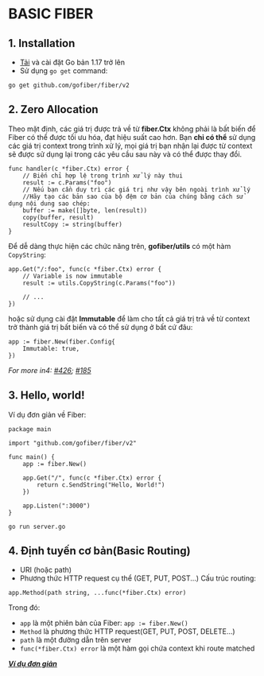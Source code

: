 # BASIC FIBER

## 1. Installation
- [Tải](https://go.dev/dl/) và cài đặt Go bản 1.17 trở lên
- Sử dụng ```go get``` command:
```
go get github.com/gofiber/fiber/v2
```

## 2. Zero Allocation
Theo mặt định, các giá trị được trả về từ **fiber.Ctx** không phải là bất biến để Fiber có thể được tối ưu hóa, đạt hiệu suất cao hơn. 
Bạn **chỉ có thể** sử dụng các giá trị context trong trình xử lý, mọi giá trị bạn nhận lại được từ context sẽ được sử dụng lại trong các yêu cầu sau này và có thể được thay đổi.
```
func handler(c *fiber.Ctx) error {
    // Biến chỉ hợp lệ trong trình xử lý này thui
    result := c.Params("foo") 
    // Nếu bạn cần duy trì các giá trị như vậy bên ngoài trình xử lý
    //Hãy tạo các bản sao của bộ đệm cơ bản của chúng bằng cách sử dụng nội dung sao chép:
    buffer := make([]byte, len(result))
    copy(buffer, result)
    resultCopy := string(buffer)
}
```
Để dễ dàng thực hiện các chức năng trên, **gofiber/utils** có một hàm ```CopyString```:
```
app.Get("/:foo", func(c *fiber.Ctx) error {
    // Variable is now immutable
    result := utils.CopyString(c.Params("foo")) 

    // ...
})
```
hoặc sử dụng cài đặt **Immutable** để làm cho tất cả giá trị trả về từ context trở thành giá trị bất biến và có thể sử dụng ở bất cứ đâu:
```
app := fiber.New(fiber.Config{
    Immutable: true,
})
```
*For more in4: [#426](https://github.com/gofiber/fiber/issues/426); [#185](https://github.com/gofiber/fiber/issues/185)*

## 3. Hello, world!
Ví dụ đơn giản về Fiber:
```
package main

import "github.com/gofiber/fiber/v2"

func main() {
    app := fiber.New()

    app.Get("/", func(c *fiber.Ctx) error {
        return c.SendString("Hello, World!")
    })

    app.Listen(":3000")
}
```
```
go run server.go
```

## 4. Định tuyến cơ bản(Basic Routing)
- URI (hoặc path)
- Phương thức HTTP request cụ thể (GET, PUT, POST...)
Cấu trúc routing: 
```
app.Method(path string, ...func(*fiber.Ctx) error)
```
Trong đó:
- ```app``` là một phiên bản của Fiber: ```app := fiber.New()```
- ```Method``` là phương thức HTTP request(GET, PUT, POST, DELETE...)
- ```path``` là một đường dẫn trên server 
- ```func(*fiber.Ctx) error``` là một hàm gọi chứa context khi route matched

***[Ví dụ đơn giản ](https://pastecord.com/zonezyvyte.swift)***
